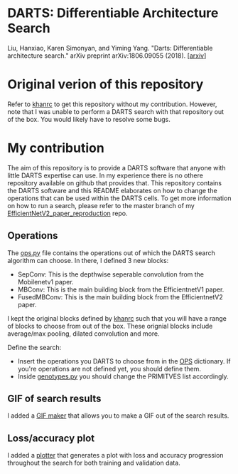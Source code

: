 # DARTS: Differentiable Architecture Search

Liu, Hanxiao, Karen Simonyan, and Yiming Yang. "Darts: Differentiable architecture search." arXiv preprint arXiv:1806.09055 (2018). [[arxiv](https://arxiv.org/abs/1806.09055)]

# Original verion of this repository

Refer to [khanrc](https://github.com/khanrc/pt.darts) to get this repository without my contribution. However, note that I was unable to perform a DARTS search with that repository out of the box. You would likely have to resolve some bugs.

# My contribution

The aim of this repository is to provide a DARTS software that anyone with little DARTS expertise can use. In my experience there is no othere repository available on github that provides that. This repository contains the DARTS software and this README elaborates on how to change the operations that can be used within the DARTS cells. To get more information on how to run a search, please refer to the master branch of my [EfficientNetV2_paper_reproduction](https://github.com/HAJEKEL/EfficientNetV2_paper_reproduction) repo. 

## Operations

The [ops.py](https://github.com/HAJEKEL/pt.darts/blob/master/models/ops.py) file contains the operations out of which the DARTS search algorithm can choose. In there, I defined 3 new blocks:
-   SepConv: This is the depthwise seperable convolution from the Mobilenetv1 paper.
-   MBConv: This is the main building block from the EfficientnetV1 paper.
-   FusedMBConv: This is the main building block from the EfficientnetV2 paper. 

I kept the original blocks defined by [khanrc](https://github.com/khanrc/pt.darts) such that you will have a range of blocks to choose from out of the box. These orignial blocks include average/max pooling, dilated convolution and more. 

Define the search:
-   Insert the operations you DARTS to choose from in the [OPS](https://github.com/HAJEKEL/pt.darts/blob/33a336d8c3e1f785de583a480e9ea6aa8e0bd181/models/ops.py#L7) dictionary. If you're operations are not defined yet, you should define them. 
-   Inside [genotypes.py](https://github.com/HAJEKEL/pt.darts/blob/master/genotypes.py) you should change the PRIMITVES list accordingly. 

## GIF of search results

I added a [GIF maker](https://github.com/HAJEKEL/pt.darts/blob/master/gif_maker.py) that allows you to make a GIF out of the search results. 

## Loss/accuracy plot

I added a [plotter](https://github.com/HAJEKEL/pt.darts/blob/master/plot_train_val.py) that generates a plot with loss and accuracy progression throughout the search for both training and validation data. 